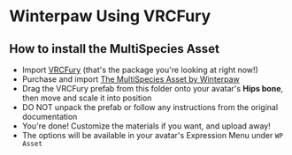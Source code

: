 Winterpaw Using VRCFury
==

## How to install the MultiSpecies Asset
* Import [VRCFury](https://vrcfury.com) (that's the package you're looking at right now!)
* Purchase and import [The MultiSpecies Asset by Winterpaw](https://juliawinterpaw.gumroad.com/)
* Drag the VRCFury prefab from this folder onto your avatar's **Hips bone**, then move and scale it into position
* DO NOT unpack the prefab or follow any instructions from the original documentation
* You're done! Customize the materials if you want, and upload away!
* The options will be available in your avatar's Expression Menu under `WP Asset`
